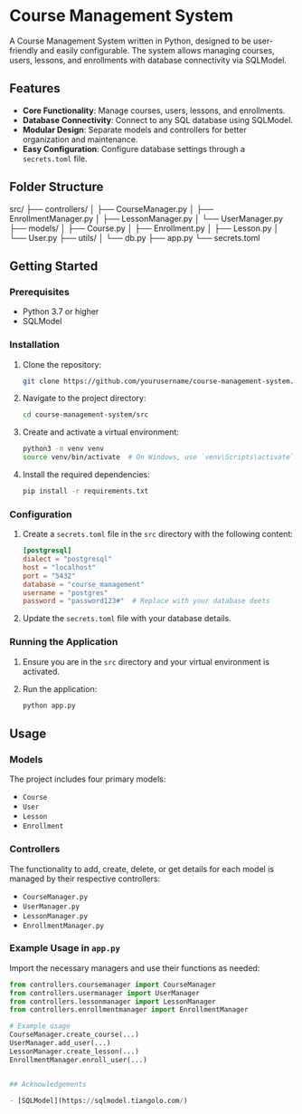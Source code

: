 # Course Management System

A Course Management System written in Python, designed to be user-friendly and easily configurable. The system allows managing courses, users, lessons, and enrollments with database connectivity via SQLModel.

## Features

- **Core Functionality**: Manage courses, users, lessons, and enrollments.
- **Database Connectivity**: Connect to any SQL database using SQLModel.
- **Modular Design**: Separate models and controllers for better organization and maintenance.
- **Easy Configuration**: Configure database settings through a `secrets.toml` file.

## Folder Structure

src/
├── controllers/
│ ├── CourseManager.py
│ ├── EnrollmentManager.py
│ ├── LessonManager.py
│ └── UserManager.py
├── models/
│ ├── Course.py
│ ├── Enrollment.py
│ ├── Lesson.py
│ └── User.py
├── utils/
│ └── db.py
├── app.py
└── secrets.toml


## Getting Started

### Prerequisites

- Python 3.7 or higher
- SQLModel

### Installation

1. Clone the repository:
    ```sh
    git clone https://github.com/yourusername/course-management-system.git
    ```

2. Navigate to the project directory:
    ```sh
    cd course-management-system/src
    ```

3. Create and activate a virtual environment:
    ```sh
    python3 -m venv venv
    source venv/bin/activate  # On Windows, use `venv\Scripts\activate`
    ```

4. Install the required dependencies:
    ```sh
    pip install -r requirements.txt
    ```

### Configuration

1. Create a `secrets.toml` file in the `src` directory with the following content:
    ```toml
    [postgresql]
    dialect = "postgresql"
    host = "localhost"
    port = "5432"
    database = "course_management"
    username = "postgres"
    password = "password123#"  # Replace with your database deets
    ```

2. Update the `secrets.toml` file with your database details.

### Running the Application

1. Ensure you are in the `src` directory and your virtual environment is activated.

2. Run the application:
    ```sh
    python app.py
    ```

## Usage

### Models

The project includes four primary models:
- `Course`
- `User`
- `Lesson`
- `Enrollment`

### Controllers

The functionality to add, create, delete, or get details for each model is managed by their respective controllers:
- `CourseManager.py`
- `UserManager.py`
- `LessonManager.py`
- `EnrollmentManager.py`

### Example Usage in `app.py`

Import the necessary managers and use their functions as needed:
```python
from controllers.coursemanager import CourseManager
from controllers.usermanager import UserManager
from controllers.lessonmanager import LessonManager
from controllers.enrollmentmanager import EnrollmentManager

# Example usage
CourseManager.create_course(...)
UserManager.add_user(...)
LessonManager.create_lesson(...)
EnrollmentManager.enroll_user(...)


## Acknowledgements

- [SQLModel](https://sqlmodel.tiangolo.com/)

